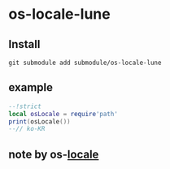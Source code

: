 # os-locale-lune

## Install
```
git submodule add submodule/os-locale-lune
```

## example
```lua
--!strict
local osLocale = require'path'
print(osLocale())
--// ko-KR
```

## note by os-[locale](https://github.com/sindresorhus/os-locale)